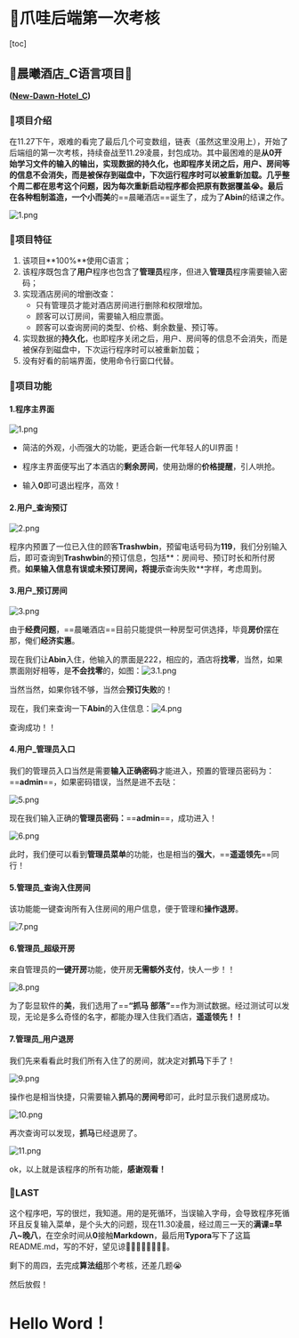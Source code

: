 # 🦄爪哇后端第一次考核

[toc]

## 🏨晨曦酒店_C语言项目💯

**([New-Dawn-Hotel_C](https://github.com/aaaaabin/New-Dawn-Hotel_C/tree/main))**

### 🍬项目介绍

在11.27下午，艰难的看完了最后几个可变数组，链表（虽然这里没用上），开始了后端组的第一次考核，持续奋战至11.29凌晨，封包成功。其中最困难的是**从0开始学习文件的输入的输出，实现数据的持久化，也即程序关闭之后，用户、房间等的信息不会消失，而是被保存到磁盘中，下次运行程序时可以被重新加载。**几乎整个周二都在思考这个问题，因为每次重新启动程序都会把原有数据覆盖😭。最后在各种粗制滥造，一个**小而美**的==晨曦酒店==诞生了，成为了**Abin**的结课之作。

![1.png](https://github.com/aaaaabin/New-Dawn-Hotel_C/blob/main/image/1.png?raw=true)



### 🍭项目特征

1. 该项目**100%**使用C语言；
2. 该程序既包含了**用户**程序也包含了**管理员**程序，但进入**管理员**程序需要输入密码；
3. 实现酒店房间的增删改查：
   - 只有管理员才能对酒店房间进行删除和权限增加。
   - 顾客可以订房间，需要输入相应票面。
   - 顾客可以查询房间的类型、价格、剩余数量、预订等。
4. 实现数据的**持久化**，也即程序关闭之后，用户、房间等的信息不会消失，而是被保存到磁盘中，下次运行程序时可以被重新加载；
5. 没有好看的前端界面，使用命令行窗口代替。

### 🍳项目功能

#### 1.程序主界面

![1.png](https://github.com/aaaaabin/New-Dawn-Hotel_C/blob/main/image/1.png?raw=true)

- 简洁的外观，小而强大的功能，更适合新一代年轻人的UI界面！

- 程序主界面便写出了本酒店的**剩余房间**，使用劲爆的**价格提醒**，引人哄抢。

- 输入**0**即可退出程序，高效！

  

#### 2.用户_查询预订

![2.png](https://github.com/aaaaabin/New-Dawn-Hotel_C/blob/main/image/2.png?raw=true)

程序内预置了一位已入住的顾客**Trashwbin**，预留电话号码为**119**，我们分别输入后，即可查询到**Trashwbin**的预订信息，包括**：房间号、预订时长和所付房费。**如果输入信息有误或未预订房间，将提示**查询失败**字样，考虑周到。



#### 3.用户_预订房间

![3.png](https://github.com/aaaaabin/New-Dawn-Hotel_C/blob/main/image/3.png?raw=true)

由于**经费问题**，==晨曦酒店==目前只能提供一种房型可供选择，毕竟**房价**摆在那，俺们**经济实惠**。

现在我们让**Abin**入住，他输入的票面是222，相应的，酒店将**找零**，当然，如果票面刚好相等，是**不会找零**的，如图：![3.1.png](https://github.com/aaaaabin/New-Dawn-Hotel_C/blob/main/image/3.1.png?raw=true)

当然当然，如果你钱不够，当然会**预订失败**的！

现在，我们来查询一下**Abin**的入住信息：![4.png](https://github.com/aaaaabin/New-Dawn-Hotel_C/blob/main/image/4.png?raw=true)

查询成功！！



#### 4.用户_管理员入口

我们的管理员入口当然是需要**输入正确密码**才能进入，预置的管理员密码为：==**admin**==，如果密码错误，当然是进不去哒：

![5.png](https://github.com/aaaaabin/New-Dawn-Hotel_C/blob/main/image/5.png?raw=true)

现在我们输入正确的**管理员密码：**==**admin**==，成功进入！

![6.png](https://github.com/aaaaabin/New-Dawn-Hotel_C/blob/main/image/6.png?raw=true)

此时，我们便可以看到**管理员菜单**的功能，也是相当的**强大**，==**遥遥领先**==同行！



#### 5.管理员_查询入住房间

该功能能一键查询所有入住房间的用户信息，便于管理和**操作退房**。

![7.png](https://github.com/aaaaabin/New-Dawn-Hotel_C/blob/main/image/7.png?raw=true)



#### 6.管理员_超级开房

来自管理员的**一键开房**功能，使开房**无需额外支付**，快人一步！！

![8.png](https://github.com/aaaaabin/New-Dawn-Hotel_C/blob/main/image/8.png?raw=true)

为了彰显软件的**美**，我们选用了==**“抓马 部落”**==作为测试数据。经过测试可以发现，无论是多么奇怪的名字，都能办理入住我们酒店，**遥遥领先！！**



#### 7.管理员_用户退房

我们先来看看此时我们所有入住了的房间，就决定对**抓马**下手了！

![9.png](https://github.com/aaaaabin/New-Dawn-Hotel_C/blob/main/image/9.png?raw=true)

操作也是相当快捷，只需要输入**抓马**的**房间号**即可，此时显示我们退房成功。

![10.png](https://github.com/aaaaabin/New-Dawn-Hotel_C/blob/main/image/10.png?raw=true)

再次查询可以发现，**抓马**已经退房了。

![11.png](https://github.com/aaaaabin/New-Dawn-Hotel_C/blob/main/image/11.png?raw=true)

ok，以上就是该程序的所有功能，**感谢观看！**



### 🚀LAST

这个程序吧，写的很烂，我知道。用的是死循环，当误输入字母，会导致程序死循环且反复输入菜单，是个头大的问题，现在11.30凌晨，经过周三一天的**满课=早八~晚八**，在空余时间从**0**接触**Markdown**，最后用**Typora**写下了这篇README.md，写的不好，望见谅🙏🏻🙏🏻🙏🏻🙏🏻。

剩下的周四，去完成**算法组**那个考核，还差几题😭

然后放假！

# Hello Word！

